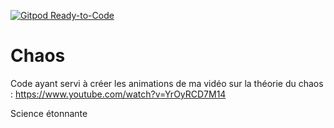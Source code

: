 [![Gitpod Ready-to-Code](https://img.shields.io/badge/Gitpod-Ready--to--Code-blue?logo=gitpod)](https://gitpod.io/#https://github.com/scienceetonnante/Chaos) 

# Chaos
Code ayant servi à créer les animations de ma vidéo sur la théorie du chaos : https://www.youtube.com/watch?v=YrOyRCD7M14

Science étonnante
